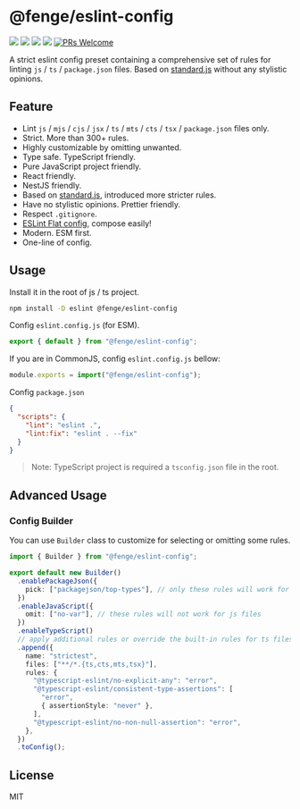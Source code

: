 # @fenge/eslint-config

[![](https://img.shields.io/npm/l/@fenge/eslint-config.svg)](https://github.com/zanminkian/fenge/blob/main/LICENSE)
[![](https://img.shields.io/npm/v/@fenge/eslint-config.svg)](https://www.npmjs.com/package/@fenge/eslint-config)
[![](https://img.shields.io/npm/dm/@fenge/eslint-config.svg)](https://www.npmjs.com/package/@fenge/eslint-config)
[![](https://packagephobia.com/badge?p=@fenge/eslint-config)](https://packagephobia.com/result?p=@fenge/eslint-config)
[![PRs Welcome](https://img.shields.io/badge/PRs-welcome-brightgreen.svg)](https://makeapullrequest.com)

A strict eslint config preset containing a comprehensive set of rules for linting `js` / `ts` / `package.json` files. Based on [standard.js](https://github.com/standard/standard) without any stylistic opinions.

## Feature

- Lint `js` / `mjs` / `cjs` / `jsx` / `ts` / `mts` / `cts` / `tsx` / `package.json` files only.
- Strict. More than 300+ rules.
- Highly customizable by omitting unwanted.
- Type safe. TypeScript friendly.
- Pure JavaScript project friendly.
- React friendly.
- NestJS friendly.
- Based on [standard.js](https://github.com/standard/standard), introduced more stricter rules.
- Have no stylistic opinions. Prettier friendly.
- Respect `.gitignore`.
- [ESLint Flat config](https://eslint.org/docs/latest/use/configure/configuration-files-new), compose easily!
- Modern. ESM first.
- One-line of config.

## Usage

Install it in the root of js / ts project.

```sh
npm install -D eslint @fenge/eslint-config
```

Config `eslint.config.js` (for ESM).

```js
export { default } from "@fenge/eslint-config";
```

If you are in CommonJS, config `eslint.config.js` bellow:

```js
module.exports = import("@fenge/eslint-config");
```

Config `package.json`

```json
{
  "scripts": {
    "lint": "eslint .",
    "lint:fix": "eslint . --fix"
  }
}
```

> Note: TypeScript project is required a `tsconfig.json` file in the root.

## Advanced Usage

### Config Builder

You can use `Builder` class to customize for selecting or omitting some rules.

```ts
import { Builder } from "@fenge/eslint-config";

export default new Builder()
  .enablePackageJson({
    pick: ["packagejson/top-types"], // only these rules will work for package.json files
  })
  .enableJavaScript({
    omit: ["no-var"], // these rules will not work for js files
  })
  .enableTypeScript()
  // apply additional rules or override the built-in rules for ts files
  .append({
    name: "strictest",
    files: ["**/*.{ts,cts,mts,tsx}"],
    rules: {
      "@typescript-eslint/no-explicit-any": "error",
      "@typescript-eslint/consistent-type-assertions": [
        "error",
        { assertionStyle: "never" },
      ],
      "@typescript-eslint/no-non-null-assertion": "error",
    },
  })
  .toConfig();
```

## License

MIT
